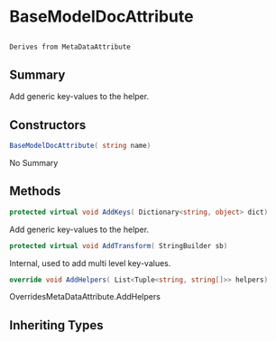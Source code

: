 # BaseModelDocAttribute

## 
```c#
Derives from MetaDataAttribute
```

## Summary

Add generic key-values to the helper.
## Constructors

```c#
BaseModelDocAttribute( string name) 
```
No Summary
## Methods

```c#
protected virtual void AddKeys( Dictionary<string, object> dict) 
```
Add generic key-values to the helper.
```c#
protected virtual void AddTransform( StringBuilder sb) 
```
Internal, used to add multi level key-values.
```c#
override void AddHelpers( List<Tuple<string, string[]>> helpers) 
```
OverridesMetaDataAttribute.AddHelpers
## Inheriting Types

